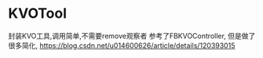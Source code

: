 # KVOTool
封装KVO工具,调用简单,不需要remove观察者
参考了FBKVOController, 但是做了很多简化, https://blog.csdn.net/u014600626/article/details/120393015
